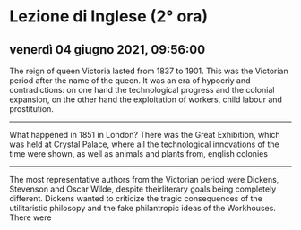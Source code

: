 
# Lezione di Inglese (2° ora)

## venerdì 04 giugno 2021, 09:56:00

The reign of queen Victoria lasted from 1837 to 1901.
This was the Victorian period after the name of the queen.
It was an era of hypocriy and  contradictions: on one hand the technological progress and the colonial expansion, on the other hand the exploitation of workers, child labour and prostitution.

---

What happened in 1851 in London? There was the Great Exhibition, which was held at Crystal Palace, where all the technological innovations of the time were shown, as well as animals and plants from, english colonies


---

The most representative authors from the Victorian period were Dickens, Stevenson and Oscar Wilde, despite theirliterary goals being completely different.
Dickens wanted to criticize the tragic consequences of the utilitaristic philosopy and the fake philantropic ideas of the Workhouses. There were 
<!--stackedit_data:
eyJoaXN0b3J5IjpbLTEzMjIzNjY4NDYsLTQ1NjE2Mzc0OCwtOD
Y4NDkzOTJdfQ==
-->